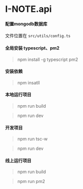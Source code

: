 # I-NOTE.api



#### 配置mongodb数据库

文件位置在 `src/utils/config.ts`



#### 全局安装 typescript、pm2

> npm install -g typescript pm2



#### 安装依赖

> npm insatll



#### 本地运行项目

> npm run build

> npm run dev



#### 开发项目

> npm run tsc-w

> npm run dev



#### 线上运行项目

> npm run build

> npm run pm2
